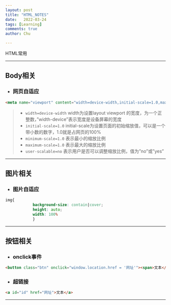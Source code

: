 ```yaml
---
layout: post
title: "HTML_NOTES"
date:   2022-03-24
tags: [Learning]
comments: true
author: Chu

---
```


HTML常用
<!-- more -->



------

## Body相关

- ### 网页自适应

```html
<meta name="viewport" content="width=device-width,initial-scale=1.0,maximum-scale=1.0,minimum-scale=1.0,user-scalable=no">
```

> - `width=device-width` width为设置layout viewport 的宽度，为一个正整数，”width-device”表示宽度是设备屏幕的宽度 
> - `initial-scale=1.0` initial-scale为设置页面的初始缩放值，可以是一个带小数的数字，1.0就是占网页的100%
> - `minimum-scale=1.0` 表示最小的缩放比例
> - `maximum-scale=1.0` 表示最大的缩放比例
> - `user-scalable=no`	表示用户是否可以调整缩放比例，值为”no”或”yes”



------



## 图片相关

- ### 图片自适应

```css
img{
            background-size: contain|cover;
            height: auto;
            width: 100%
            }
```



------



## 按钮相关

- ### onclick事件

```html
<button class="btn" onclick="window.location.href = '网址'"><span>文本</span></button>
```

- ### 超链接

```html
<a id="id" href="网址">文本</a>
```



------

